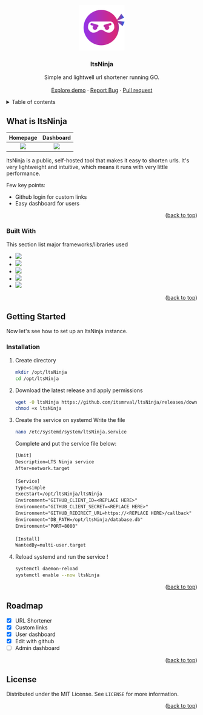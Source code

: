 <br />
<div id="readme-top" align="center">
  <a href="https://github.com/itsmrval/ltsninja">
    <img src="https://raw.githubusercontent.com/itsmrval/ltsNinja/main/src/static/img/logo.svg" alt="Logo" width="120" height="120">
  </a>

  <h3 align="center">ltsNinja</h3>

  <p align="center">
    Simple and lightwell url shortener running GO.
    <br />
    <br />
    <a href="https://lts.ninja">Explore demo</a>
    ·
    <a href="https://github.com/itsmrval/ltsninja/issues">Report Bug</a>
    ·
    <a href="https://github.com/itsmrval/ltsninja/pulls">Pull request</a>
  </p>
</div>


<details>
  <summary>Table of contents</summary>
  <ol>
    <li>
      <a href="#about-the-project">What is ltsNinja ?</a>
      <ul>
        <li><a href="#built-with">Built with</a></li>
      </ul>
    </li>
    <li>
      <a href="#getting-started">Getting started</a>
      <ul>
        <li><a href="#installation">Installation</a></li>
      </ul>
    </li>
    <li><a href="#roadmap">Roadmap</a></li>
    <li><a href="#license">License</a></li>
  </ol>
</details>



## What is ltsNinja

Homepage             |  Dashboard
:-------------------------:|:-------------------------:
![](https://i.imgur.com/Ykjbxr6.png)  |  ![](https://i.imgur.com/8vhIrax.png)


ltsNinja is a public, self-hosted tool that makes it easy to shorten urls. It's very lightweight and intuitive, which means it runs with very little performance.

Few key points:
* Github login for custom links
* Easy dashboard for users 

<p align="right">(<a href="#readme-top">back to top</a>)</p>

### Built With

This section list major frameworks/libraries used

* ![](https://img.shields.io/badge/GO-20232A?style=for-the-badge&logo=go)
* ![](https://img.shields.io/badge/Gin-20232A?style=for-the-badge&logo=gin)
* ![](https://img.shields.io/badge/SqLite-20232A?style=for-the-badge&logo=sqlite&logoColor=blue)
* ![](https://img.shields.io/badge/GitHub%20OAUTH-20232A?style=for-the-badge&logo=github)
* ![](https://img.shields.io/badge/TailWind-20232A?style=for-the-badge&logo=tailwindcss)

<p align="right">(<a href="#readme-top">back to top</a>)</p>



## Getting Started

Now let's see how to set up an ltsNinja instance.

### Installation

1. Create directory
   ```sh
   mkdir /opt/ltsNinja
   cd /opt/ltsNinja
   ```
2. Download the latest release and apply permissions
   ```sh
   wget -O ltsNinja https://github.com/itsmrval/ltsNinja/releases/download/0.1.0/ltsNinja_linux_amd64
   chmod +x ltsNinja
   ```
3. Create the service on systemd
   Write the file
   ```sh
   nano /etc/systemd/system/ltsNinja.service
   ```
   Complete and put the service file below:
   	```txt
   	[Unit]
	Description=LTS Ninja service
	After=network.target
	
	[Service]
	Type=simple
	ExecStart=/opt/ltsNinja/ltsNinja
	Environment="GITHUB_CLIENT_ID=<REPLACE HERE>"
	Environment="GITHUB_CLIENT_SECRET=<REPLACE HERE>"
	Environment="GITHUB_REDIRECT_URL=https://<REPLACE HERE>/callback"
	Environment="DB_PATH=/opt/ltsNinja/database.db"
	Environment="PORT=8080"
	
	[Install]
	WantedBy=multi-user.target
   	```
   
6. Reload systemd and run the service !
   ```sh
   systemctl daemon-reload
   systemctl enable --now ltsNinja
   ```
<p align="right">(<a href="#readme-top">back to top</a>)</p>





## Roadmap

- [x] URL Shortener
- [x] Custom links
- [x] User dashboard
- [x] Edit with github
- [ ] Admin dashboard

<p align="right">(<a href="#readme-top">back to top</a>)</p>



<!-- LICENSE -->
## License

Distributed under the MIT License. See `LICENSE` for more information.

<p align="right">(<a href="#readme-top">back to top</a>)</p>
